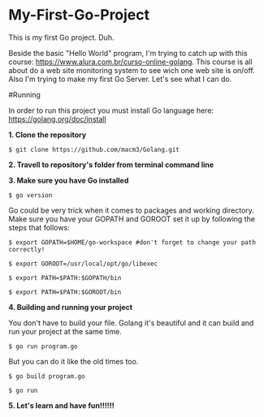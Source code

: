 # My-First-Go-Project
This is my first Go project. Duh.

Beside the basic "Hello World" program, I'm trying to catch up with this course: https://www.alura.com.br/curso-online-golang. This course is all about do a web site monitoring system to see wich one web site is on/off.
Also I'm trying to make my first Go Server. Let's see what I can do.


#Running

In order to run this project you must install Go language here: https://golang.org/doc/install

**1. Clone the repository**
```
$ git clone https://github.com/macm3/Golang.git
```
**2. Travell to repository's folder from terminal command line**

**3. Make sure you have Go installed**

```
$ go version
```

Go could be very trick when it comes to packages and working directory.
Make sure you have your GOPATH and GOROOT set it up by following the steps that follows:

```
$ export GOPATH=$HOME/go-workspace #don't forget to change your path correctly!
```
```
$ export GOROOT=/usr/local/opt/go/libexec
```
```
$ export PATH=$PATH:$GOPATH/bin
```
```
$ export PATH=$PATH:$GOROOT/bin
```

**4. Building and running your project**

You don't have to build your file. Golang it's beautiful and it can build and run your project at the same time.
```
$ go run program.go
```
But you can do it like the old times too.
```
$ go build program.go
```
```
$ go run 
```
**5. Let's learn and have fun!!!!!!**

